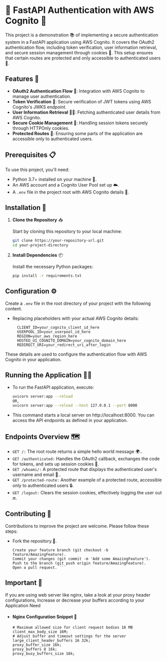# 🚀 FastAPI Authentication with AWS Cognito 🚀

This project is a demonstration 📚 of implementing a secure authentication system in a FastAPI application using AWS Cognito. It covers the OAuth2 authentication flow, including token verification, user information retrieval, and secure session management through cookies 🍪. This setup ensures that certain routes are protected and only accessible to authenticated users 🔐.

## Features 🌟

- **OAuth2 Authentication Flow** 🛂: Integration with AWS Cognito to manage user authentication.
- **Token Verification** 🔑: Secure verification of JWT tokens using AWS Cognito's JWKS endpoint.
- **User Information Retrieval** 🧑‍💻: Fetching authenticated user details from AWS Cognito.
- **Secure Cookie Management** 🍪: Handling session tokens securely through HTTPOnly cookies.
- **Protected Routes** 🚧: Ensuring some parts of the application are accessible only to authenticated users.

## Prerequisites 📋

To use this project, you'll need:

- Python 3.7+ installed on your machine 🐍.
- An AWS account and a Cognito User Pool set up ☁️.
- A `.env` file in the project root with AWS Cognito details 📁.

## Installation 💾

1. **Clone the Repository** 📥

    Start by cloning this repository to your local machine:

    ```bash
    git clone https://your-repository-url.git
    cd your-project-directory
    ```

2. **Install Dependencies** 📦

    Install the necessary Python packages:

    ```bash
    pip install -r requirements.txt
    ```

## Configuration ⚙️

Create a `.env` file in the root directory of your project with the following content.
* Replacing placeholders with your actual AWS Cognito details:
    
        CLIENT_ID=your_cognito_client_id_here
        USERPOOL_ID=your_userpool_id_here
        REGION=your_aws_region_here
        HOSTED_UI_COGNITO_DOMAIN=your_cognito_domain_here
        REDIRECT_URI=your_redirect_uri_after_login

These details are used to configure the authentication flow with AWS Cognito in your application.

## Running the Application 🏃‍♂️

* To run the FastAPI application, execute:

    ```bash
    uvicorn server:app --reload
    OR,
    uvicorn server:app --reload --host 127.0.0.1 --port 8000
    ```
* This command starts a local server on http://localhost:8000. You can access the API endpoints as defined in your application.

## Endpoints Overview  🗺️
* `GET /:` The root route returns a simple hello world message 🌍..
* `GET /authenticated:` Handles the OAuth2 callback, exchanges the code for tokens, and sets up session cookies 🔄.
* `GET /whoami/:` A protected route that displays the authenticated user's username and email 📧..
* `GET /protected-route:` Another example of a protected route, accessible only to authenticated users  🔒.
* `GET /logout:` Clears the session cookies, effectively logging the user out 🔚.

## Contributing 🤝
Contributions to improve the project are welcome. Please follow these steps:
* Fork the repository.🍴.
    ``` 
    Create your feature branch (git checkout -b feature/AmazingFeature).
    Commit your changes (git commit -m 'Add some AmazingFeature').
    Push to the branch (git push origin feature/AmazingFeature).
    Open a pull request. ```
## Important 📌
If you are using web server like nginx, take a look at your proxy header configurations, Increase or decrease your buffers according to your Application Need
 * #### Nginx Configuration Snippet 📝
     ```       
    # Maximum allowed size for client request bodies 16 MB
    client_max_body_size 16M; 
    # Adjust buffer and timeout settings for the server
    large_client_header_buffers 16 32k;
    proxy_buffer_size 16k;
    proxy_buffers 8 16k;
    proxy_busy_buffers_size 16k;
        